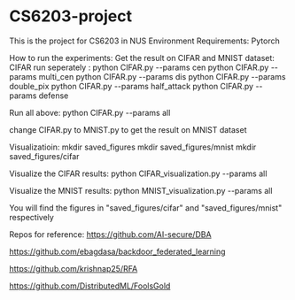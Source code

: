 # CS6203-project
This is the project for CS6203 in NUS
Environment Requirements:
Pytorch

How to run the experiments:
Get the result on CIFAR and MNIST dataset:
CIFAR run seperately : 
python CIFAR.py --params cen
python CIFAR.py --params multi_cen 
python CIFAR.py --params dis 
python CIFAR.py --params double_pix 
python CIFAR.py --params half_attack
python CIFAR.py --params defense

Run all above:
python CIFAR.py --params all

change CIFAR.py to MNIST.py to get the result on MNIST dataset

Visualizatioin:
mkdir saved_figures
mkdir saved_figures/mnist
mkdir saved_figures/cifar

Visualize the CIFAR results:
python CIFAR_visualization.py --params all

Visualize the MNIST results:
python MNIST_visualization.py --params all

You will find the figures in "saved_figures/cifar" and "saved_figures/mnist" respectively

Repos for reference:
https://github.com/AI-secure/DBA

https://github.com/ebagdasa/backdoor_federated_learning

https://github.com/krishnap25/RFA

https://github.com/DistributedML/FoolsGold

